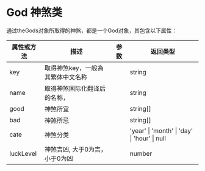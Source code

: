 # God 神煞类

<Badge type="info" vertical="middle" text="theGods插件"/>

通过theGods对象所取得的神煞，都是一个God对象，其包含以下属性：

| 属性或方法  | 描述 | 参数  | 返回类型 |
| --- | ---  | --- | --- |
| key | 取得神煞key，一般為其繁体中文名称 | | string |
| name | 取得神煞国际化翻译后的名称， | |string |
| good | 神煞所宜 | | string[] |
| bad | 神煞所忌 | | string[] |
| cate | 神煞分类 | | 'year' \| 'month' \| 'day' \| 'hour' \| null |
| luckLevel | 神煞吉凶, 大于0为吉，小于0为凶 | | number |
